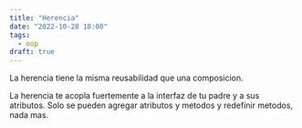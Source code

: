```yaml
---
title: "Herencia"
date: "2022-10-28 18:00"
tags: 
  - oop
draft: true
---
```

La herencia tiene la misma reusabilidad que una composicion.

La herencia te acopla fuertemente a la interfaz de tu padre y a sus atributos. Solo se pueden agregar atributos y metodos y redefinir metodos, nada mas.
